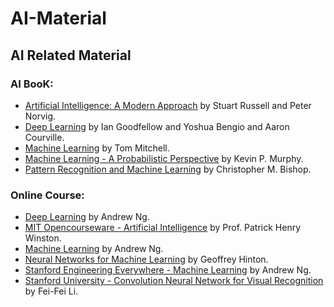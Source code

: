 # AI-Material

## AI Related Material

### AI BooK:
* [Artificial Intelligence: A Modern Approach](http://aima.cs.berkeley.edu/) by Stuart Russell and Peter Norvig.
* [Deep Learning](http://www.deeplearningbook.org/) by Ian Goodfellow and Yoshua Bengio and Aaron Courville.
* [Machine Learning](https://www.amazon.in/Machine-Learning-Tom-M-Mitchell/dp/1259096955) by Tom Mitchell.
* [Machine Learning - A Probabilistic Perspective](https://www.amazon.in/Machine-Learning-Probabilistic-Perspective-Computation/dp/0262018020) by Kevin P. Murphy.
* [Pattern Recognition and Machine Learning](https://www.amazon.in/Pattern-Recognition-Learning-Information-Statistics/dp/0387310738) by Christopher M. Bishop.


### Online Course:
* [Deep Learning](https://www.coursera.org/specializations/deep-learning) by Andrew Ng.
* [MIT Opencourseware - Artificial Intelligence](http://ocw.mit.edu/courses/electrical-engineering-and-computer-science/6-034-artificial-intelligence-fall-2010) by Prof. Patrick Henry Winston.
* [Machine Learning](https://www.coursera.org/learn/machine-learning) by Andrew Ng.
* [Neural Networks for Machine Learning](https://www.coursera.org/learn/neural-networks) by Geoffrey Hinton.
* [Stanford Engineering Everywhere - Machine Learning](https://see.stanford.edu/course/cs229) by Andrew Ng.
* [Stanford University - Convolution Neural Network for Visual Recognition](http://cs231n.stanford.edu) by Fei-Fei Li.


